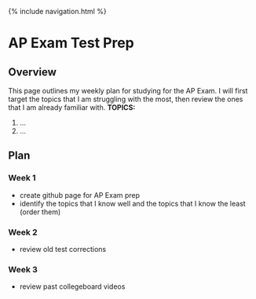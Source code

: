 {% include navigation.html %}

# AP Exam Test Prep

## Overview
This page outlines my weekly plan for studying for the AP Exam. I will first target the topics that I am struggling with the most, then review the ones that I am already familiar with.
**TOPICS:**
1. ...
2. ...

## Plan
### Week 1
* create github page for AP Exam prep
* identify the topics that I know well and the topics that I know the least (order them)
### Week 2
* review old test corrections
### Week 3
* review past collegeboard videos
